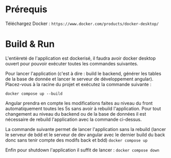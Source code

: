 # Prérequis

Téléchargez Docker : 
`https://www.docker.com/products/docker-desktop/`

# Build & Run 

L'entièreté de l'application est dockerisé, il faudra avoir docker desktop ouvert pour pouvoir exécuter toutes les commandes suivantes.

Pour lancer l'application (c'est à dire : build le backend, générer les tables de la base de donnée et lancer le serveur de développement angular).
Placez-vous à la racine du projet et exécutez la commande suivante : 

`docker compose up --build`

Angular prendra en compte les modifications faites au niveau du front automatiquement toutes les 5s sans avoir à rebuild l'application.
Pour tout changement au niveau du backend ou de la base de données il est nécessaire de rebuild l'application avec la commande ci-dessus.

La commande suivante permet de lancer l'application sans la rebuild (lancer le serveur de bdd et le serveur de dev angular avec le dernier build du back donc sans tenir compte des modifs back et bdd) 
`docker compose up`

Enfin pour shutdown l'application il suffit de lancer : 
`docker compose down`